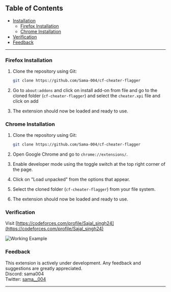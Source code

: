 ## Table of Contents
- [Installation](#installation)
  - [Firefox Installation](#firefox-installation)
  - [Chrome Installation](#chrome-installation)
- [Verification](#verification)
- [Feedback](#feedback)

---
### Firefox Installation

1. Clone the repository using Git:
   ``` bash
   git clone https://github.com/Sama-004/cf-cheater-flagger
   ```
2. Go to `about:addons` and click on install add-on from file and go to the cloned folder (`cf-cheater-flagger`) and select the `cheater.xpi` file and click on add

4. The extension should now be loaded and ready to use.

### Chrome Installation

1. Clone the repository using Git:
   ``` bash
   git clone https://github.com/Sama-004/cf-cheater-flagger
   ```
2. Open Google Chrome and go to `chrome://extensions/`.

3. Enable developer mode using the toggle switch at the top right corner of the page.

4. Click on "Load unpacked" from the options that appear.

5. Select the cloned folder (`cf-cheater-flagger`) from your file system.

6. The extension should now be loaded and ready to use.

### Verification

Visit [https://codeforces.com/profile/Sajal_singh24](https://codeforces.com/profile/Sajal_singh24)

![Working Example](https://github.com/Sama-004/cf-cheater-flagger/assets/70210929/0310a3e8-71ca-4928-8265-6d1dd70bf922)


### Feedback

This extension is actively under development. Any feedback and suggestions are greatly appreciated.
<br>
Discord: sama004
<br>
Twitter: [sama__004](https://x.com/sama__004)



---

